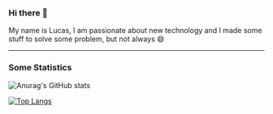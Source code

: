 ### Hi there 👋

My name is Lucas, I am passionate about new technology and I made some stuff to solve some problem, but not always 😄

<hr></hr>

### Some Statistics
![Anurag's GitHub stats](https://github-readme-stats.vercel.app/api?username=lucas-science&show_icons=true&theme=radical)

[![Top Langs](https://github-readme-stats.vercel.app/api/top-langs/?username=lucas-science&layout=compact)](https://github.com/anuraghazra/github-readme-stats)
<!--
**lucas-science/lucas-science** is a ✨ _special_ ✨ repository because its `README.md` (this file) appears on your GitHub profile.

Here are some ideas to get you started:

- 🔭 I’m currently working on ...
- 🌱 I’m currently learning ...
- 👯 I’m looking to collaborate on ...
- 🤔 I’m looking for help with ...
- 💬 Ask me about ...
- 📫 How to reach me: ...
- 😄 Pronouns: ...
- ⚡ Fun fact: ...
-->
